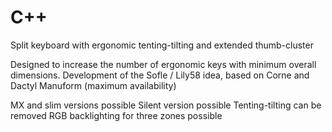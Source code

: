 # C++


Split keyboard with ergonomic tenting-tilting and extended thumb-cluster

Designed to increase the number of ergonomic keys with minimum overall dimensions.
Development of the Sofle / Lily58 idea, based on Corne and Dactyl Manuform (maximum availability)

MX and slim versions possible
Silent version possible
Tenting-tilting can be removed
RGB backlighting for three zones possible

